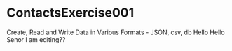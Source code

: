 # ContactsExercise001
Create, Read and Write Data in Various Formats - JSON, csv, db 
Hello Hello Senor
I am editing??